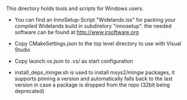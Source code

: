 This directory holds tools and scripts for Windows users.
* You can find an InnoSetup-Script "Widelands.iss" for packing your
  compiled Widelands build in subdiretory "innosetup".
  the needed software can be found at http://www.jrsoftware.org

* Copy CMakeSettings.json to the top level directory to use with Visual Studio
* Copy launch.vs.json to .vs/ as start configuration

* install_deps_mingw.sh is used to install msys2/mingw packages,
  it supports pinning a version and automatically falls back to
  the last version in case a package is dropped from the repo (32bit being deprecated)


